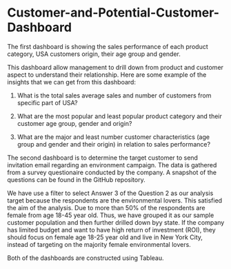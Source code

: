 # Customer-and-Potential-Customer-Dashboard

The first dashboard is showing the sales performance of each product category, USA customers origin, their age group and gender. 

This dashboard allow management to drill down from product and customer aspect to understand their relationship. Here are some example of the insights that we can get from this dashboard:

1. What is the total sales average sales and number of customers from specific part of USA?

2. What are the most popular and least popular product category and their customer age group, gender and origin?

3. What are the major and least number customer characteristics (age group and gender and their origin) in relation to sales performance?

The second dashboard is to determine the target customer to send invitation email regarding an environment campaign. The data is gathered from a survey questionaire conducted by the company. A snapshot of the questions can be found in the GitHub repository.

We have use a filter to select Answer 3 of the Question 2 as our analysis target because the respondents are the environmental lovers. This satisfied the aim of the analysis. Due to more than 50% of the respondents are female from age 18-45 year old. Thus, we have grouped it as our sample customer population and then further drilled down byy state. If the company has limited budget and want to have high return of investment (ROI), they should focus on female age 18-25 year old and live in New York City, instead of targeting on the majority female environmental lovers.

Both of the dashboards are constructed using Tableau. 
